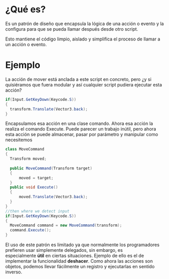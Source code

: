 # ¿Qué es?

Es un patrón de diseño que encapsula la lógica de una acción o evento y la configura para que se pueda llamar después desde otro script.

Esto mantiene el código limpio, aislado y simplifica el proceso de llamar a un acción o evento.

# Ejemplo

La acción de mover está anclada a este script en concreto, pero ¿y si quisiéramos que fuera modular y así cualquier script pudiera ejecutar esta acción?

```cs 
if(Input.GetKeyDown(Keycode.S))
{
  transform.Translate(Vector3.back);
}
``` 

Encapsulamos esa acción en una clase comando. Ahora esa acción la realiza el comando Execute. Puede parecer un trabajo inútil, pero ahora esta acción se puede almacenar, pasar por parámetro y manipular como necesitemos

```cs 
class MoveCommand
{
  Transform moved;
  
  public MoveCommand(Transform target)
  {
      moved = target;
  }
  public void Execute()
  {
      moved.Translate(Vector3.back);
  }
}
//then where we detect input
if(Input.GetKeyDown(Keycode.S))
{
  MoveCommand command = new MoveCommand(transform);
  command.Execute();
}
``` 

El uso de este patrón es limitado ya que normalmente los programadores prefieren usar simplemente delegados, sin embargo, es especialmente **útil** en ciertas situaciones. Ejemplo de ello es el de implementar la funcionalidad **deshacer**. Como ahora las acciones son objetos, podemos llevar fácilmente un registro y ejecutarlas en sentido inverso.